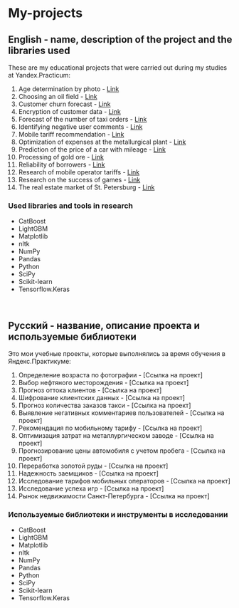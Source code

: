 # My-projects
## English - name, description of the project and the libraries used

These are my educational projects that were carried out during my studies at Yandex.Practicum:
1. Age determination by photo - [Link](https://github.com/Dimo4ek/My-projects/tree/main/Age%20identification%20by%20photo/ "Link to the project Age determination by photo")
2. Choosing an oil field - [Link](https://github.com/Dimo4ek/My-projects/tree/main/Choosing%20an%20oil%20field/ "Link to the project Choosing an oil field")
3. Customer churn forecast - [Link](https://github.com/Dimo4ek/My-projects/tree/main/Customer%20churn%20forecast/ "Link to the project Customer churn forecast")
4. Encryption of customer data - [Link](https://github.com/Dimo4ek/My-projects/tree/main/Encryption%20of%20customer%20data/ "Link to the project Encryption of customer data")
5. Forecast of the number of taxi orders - [Link](https://github.com/Dimo4ek/My-projects/tree/main/Forecast%20of%20the%20number%20of%20taxi%20orders/ "Link to the project Forecast of the number of taxi orders")
6. Identifying negative user comments - [Link](https://github.com/Dimo4ek/My-projects/tree/main/Identifying%20negative%20user%20comments/ "Link to the project Identifying negative user comments")
7. Mobile tariff recommendation - [Link](https://github.com/Dimo4ek/My-projects/tree/main/Mobile%20tariff%20recommendation/ "Link to the project Mobile tariff recommendation")
8. Optimization of expenses at the metallurgical plant - [Link](https://github.com/Dimo4ek/My-projects/tree/main/Optimization%20of%20expenses%20at%20the%20metallurgical%20plant/ "Link to the project Optimization of expenses at the metallurgical plant")
9. Prediction of the price of a car with mileage - [Link](https://github.com/Dimo4ek/My-projects/tree/main/Prediction%20of%20the%20price%20of%20a%20car%20with%20mileage/ "Link to the project Prediction of the price of a car with mileage")
10. Processing of gold ore - [Link](https://github.com/Dimo4ek/My-projects/tree/main/Processing%20of%20gold%20ore/ "Link to the project Processing of gold ore")
11. Reliability of borrowers - [Link](https://github.com/Dimo4ek/My-projects/tree/main/Reliability%20of%20borrowers/ "Link to the project Reliability of borrowers")
12. Research of mobile operator tariffs - [Link](https://github.com/Dimo4ek/My-projects/tree/main/Research%20of%20mobile%20operator%20tariffs/ "Link to the project Research of mobile operator tariffs")
13. Research on the success of games - [Link](https://github.com/Dimo4ek/My-projects/tree/main/Research%20on%20the%20success%20of%20games "Link to the project Research on the success of games")
14. The real estate market of St. Petersburg - [Link](https://github.com/Dimo4ek/My-projects/tree/main/St.%20Petersburg%20real%20estate%20market/ "Link to the project The real estate market of St. Petersburg")

### Used libraries and tools in research
* CatBoost
* LightGBM
* Matplotlib
* nltk
* NumPy
* Pandas
* Python
* SciPy
* Scikit-learn
* Tensorflow.Keras

<br>

## Русский - название, описание проекта и используемые библиотеки

Это мои учебные проекты, которые выполнялись за время обучения в Яндекс.Практикуме:
1. Определение возраста по фотографии - [Ссылка на проект]
2. Выбор нефтяного месторождения - [Ссылка на проект]
3. Прогноз оттока клиентов - [Ссылка на проект]
4. Шифрование клиентских данных - [Ссылка на проект]
5. Прогноз количества заказов такси - [Ссылка на проект]
6. Выявление негативных комментариев пользователей - [Ссылка на проект]
7. Рекомендация по мобильному тарифу - [Ссылка на проект]
8. Оптимизация затрат на металлургическом заводе - [Ссылка на проект]
9. Прогнозирование цены автомобиля с учетом пробега - [Ссылка на проект]
10. Переработка золотой руды - [Ссылка на проект]
11. Надежность заемщиков - [Ссылка на проект]
12. Исследование тарифов мобильных операторов - [Ссылка на проект]
13. Исследование успеха игр - [Ссылка на проект]
14. Рынок недвижимости Санкт-Петербурга - [Ссылка на проект]

### Используемые библиотеки и инструменты в исследовании
* CatBoost
* LightGBM
* Matplotlib
* nltk
* NumPy
* Pandas
* Python
* SciPy
* Scikit-learn
* Tensorflow.Keras
